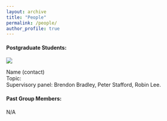 ```yaml
---
layout: archive
title: "People"
permalink: /people/
author_profile: true
---
```


#### Postgraduate Students:

![](https://raw.githubusercontent.com/lee-robin/lee-robin.github.io/master/images/bio-photo.jpg)

Name (contact)  
Topic:  
Supervisory panel: Brendon Bradley, Peter Stafford, Robin Lee.  

#### Past Group Members:

N/A
